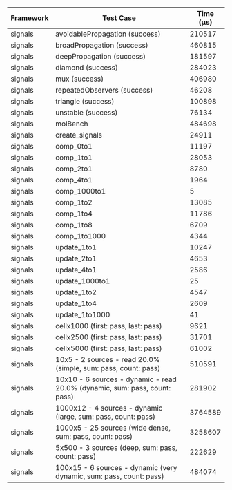 | Framework | Test Case | Time (μs) |
| --- | --- | --- |
| signals | avoidablePropagation (success) | 210517 |
| signals | broadPropagation (success) | 460815 |
| signals | deepPropagation (success) | 181597 |
| signals | diamond (success) | 284023 |
| signals | mux (success) | 406980 |
| signals | repeatedObservers (success) | 46208 |
| signals | triangle (success) | 100898 |
| signals | unstable (success) | 76134 |
| signals | molBench | 484698 |
| signals | create_signals | 24911 |
| signals | comp_0to1 | 11197 |
| signals | comp_1to1 | 28053 |
| signals | comp_2to1 | 8780 |
| signals | comp_4to1 | 1964 |
| signals | comp_1000to1 | 5 |
| signals | comp_1to2 | 13085 |
| signals | comp_1to4 | 11786 |
| signals | comp_1to8 | 6709 |
| signals | comp_1to1000 | 4344 |
| signals | update_1to1 | 10247 |
| signals | update_2to1 | 4653 |
| signals | update_4to1 | 2586 |
| signals | update_1000to1 | 25 |
| signals | update_1to2 | 4547 |
| signals | update_1to4 | 2609 |
| signals | update_1to1000 | 41 |
| signals | cellx1000 (first: pass, last: pass) | 9621 |
| signals | cellx2500 (first: pass, last: pass) | 31701 |
| signals | cellx5000 (first: pass, last: pass) | 61002 |
| signals | 10x5 - 2 sources - read 20.0% (simple, sum: pass, count: pass) | 510591 |
| signals | 10x10 - 6 sources - dynamic - read 20.0% (dynamic, sum: pass, count: pass) | 281902 |
| signals | 1000x12 - 4 sources - dynamic (large, sum: pass, count: pass) | 3764589 |
| signals | 1000x5 - 25 sources (wide dense, sum: pass, count: pass) | 3258607 |
| signals | 5x500 - 3 sources (deep, sum: pass, count: pass) | 222629 |
| signals | 100x15 - 6 sources - dynamic (very dynamic, sum: pass, count: pass) | 484074 |
